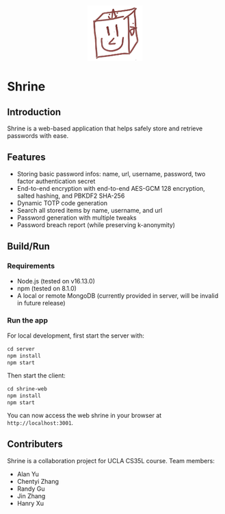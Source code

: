 <p align="center">
    <img src="./shrine-web/src/Assets/logo.png"  width="130" height="130" >
    <h1 align="left">Shrine</h1>
</p>

## Introduction

Shrine is a web-based application that helps safely store and retrieve passwords with ease.

## Features

- Storing basic password infos: name, url, username, password, two factor authentication secret
- End-to-end encryption with end-to-end AES-GCM 128 encryption, salted hashing, and PBKDF2 SHA-256
- Dynamic TOTP code generation
- Search all stored items by name, username, and url
- Password generation with multiple tweaks
- Password breach report (while preserving k-anonymity)

## Build/Run
### Requirements

- Node.js (tested on v16.13.0)
- npm (tested on 8.1.0)
- A local or remote MongoDB (currently provided in server, will be invalid in future release)

### Run the app

For local development, first start the server with:
```shell
cd server
npm install
npm start
```

Then start the client:
```shell
cd shrine-web
npm install
npm start
```

You can now access the web shrine in your browser at `http://localhost:3001`.

## Contributers

Shrine is a collaboration project for UCLA CS35L course. Team members:
- Alan Yu
- Chentyi Zhang
- Randy Gu
- Jin Zhang
- Hanry Xu
